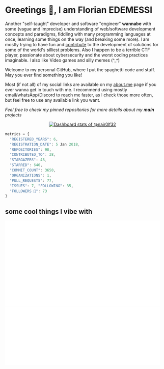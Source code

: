 # Greetings 👾, I am Florian EDEMESSI

Another "self-taught" developer and software "engineer" **wannabe** with some (vague and imprecise)
understanding of web/software development concepts and paradigms, fiddling with many programming languages
at once, learning some things on the way (and breaking some more). I am mostly trying to have fun and
[contribute](https://ossrank.com/c/46498) to the development of solutions for some of the world's
silliest problems. Also I happen to be a terrible CTF player, passionate about cybersecurity and
the worst coding practices imaginable. I also like Video games and silly memes (^_^)

Welcome to my personal GitHub, where I put the spaghetti code and stuff.
May you ever find something you like!

Most (if not all) of my social links are available on my [about.me](https://about.me/florian_edemessi) page
if you ever wanna get in touch with me. I recommend using mostly email/whatsApp/Discord to reach me faster,
as I check those more often, but feel free to use any available link you want.

*Feel free to check my pinned repositories for more details about my **main** projects*

<a href="https://next.ossinsight.io/widgets/official/compose-user-dashboard-stats?user_id=35136136" target="_blank" style="display: block" align="center">
  <picture>
    <source media="(prefers-color-scheme: dark)" srcset="https://next.ossinsight.io/widgets/official/compose-user-dashboard-stats/thumbnail.png?user_id=35136136&image_size=auto&color_scheme=dark" width="771" height="auto">
    <img alt="Dashboard stats of @nair0lf32" src="https://next.ossinsight.io/widgets/official/compose-user-dashboard-stats/thumbnail.png?user_id=35136136&image_size=auto&color_scheme=light" width="771" height="auto">
  </picture>
</a>

```javascript
metrics = {
  "REGISTERED_YEARS": 6,
  "REGISTRATION_DATE": 5 Jan 2018,
  "REPOSITORIES": 90,
  "CONTRIBUTED_TO": 38,
  "STARGAZERS": 43,
  "STARRED": 640,
  "COMMIT_COUNT": 3650,
  "ORGANIZATIONS": 1,
  "PULL_REQUESTS": 77,
  "ISSUES": 7, "FOLLOWING": 35,
  "FOLLOWERS 💛": 73
}
```

## some cool things I vibe with

<img src="https://github.com/nair0lf32/nair0lf32/blob/main/.cache/nairolf-music.svg">
<img src="https://github.com/nair0lf32/nair0lf32/blob/main/.cache/nairolf-anilist.svg">
